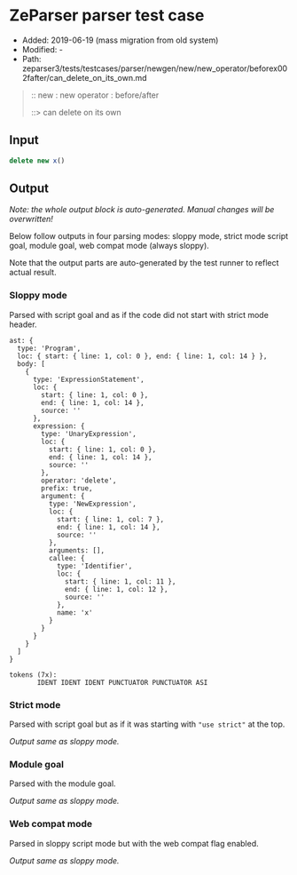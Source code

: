 # ZeParser parser test case

- Added: 2019-06-19 (mass migration from old system)
- Modified: -
- Path: zeparser3/tests/testcases/parser/newgen/new/new_operator/beforex002fafter/can_delete_on_its_own.md

> :: new : new operator : before/after
>
> ::> can delete on its own

## Input

`````js
delete new x()
`````

## Output

_Note: the whole output block is auto-generated. Manual changes will be overwritten!_

Below follow outputs in four parsing modes: sloppy mode, strict mode script goal, module goal, web compat mode (always sloppy).

Note that the output parts are auto-generated by the test runner to reflect actual result.

### Sloppy mode

Parsed with script goal and as if the code did not start with strict mode header.

`````
ast: {
  type: 'Program',
  loc: { start: { line: 1, col: 0 }, end: { line: 1, col: 14 } },
  body: [
    {
      type: 'ExpressionStatement',
      loc: {
        start: { line: 1, col: 0 },
        end: { line: 1, col: 14 },
        source: ''
      },
      expression: {
        type: 'UnaryExpression',
        loc: {
          start: { line: 1, col: 0 },
          end: { line: 1, col: 14 },
          source: ''
        },
        operator: 'delete',
        prefix: true,
        argument: {
          type: 'NewExpression',
          loc: {
            start: { line: 1, col: 7 },
            end: { line: 1, col: 14 },
            source: ''
          },
          arguments: [],
          callee: {
            type: 'Identifier',
            loc: {
              start: { line: 1, col: 11 },
              end: { line: 1, col: 12 },
              source: ''
            },
            name: 'x'
          }
        }
      }
    }
  ]
}

tokens (7x):
       IDENT IDENT IDENT PUNCTUATOR PUNCTUATOR ASI
`````

### Strict mode

Parsed with script goal but as if it was starting with `"use strict"` at the top.

_Output same as sloppy mode._

### Module goal

Parsed with the module goal.

_Output same as sloppy mode._

### Web compat mode

Parsed in sloppy script mode but with the web compat flag enabled.

_Output same as sloppy mode._
